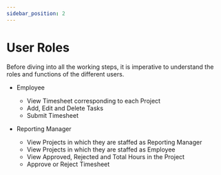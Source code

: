 ```yaml
---
sidebar_position: 2
---
```


# User Roles

Before diving into all the working steps, it is imperative to understand the roles and functions of the
different users.

- Employee

  - View Timesheet corresponding to each Project
  - Add, Edit and Delete Tasks
  - Submit Timesheet

- Reporting Manager
  - View Projects in which they are staffed as Reporting Manager
  - View Projects in which they are staffed as Employee
  - View Approved, Rejected and Total Hours in the Project
  - Approve or Reject Timesheet
